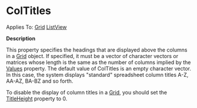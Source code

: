 




<h1 class="heading"><span class="name">ColTitles</span></h1>

Applies To: [Grid](../a-z/grid.md) [ListView](../a-z/listview.md)


**Description**


This property specifies the headings that are displayed above the columns in a [Grid](../a-z/grid.md) object. If specified, it must be a vector of character vectors or matrices whose length is the same as the number of columns implied by the [Values](../a-z/values.md) property. The default value of ColTitles is an empty character vector. In this case, the system displays "standard" spreadsheet column titles A-Z, AA-AZ, BA-BZ and so forth.


To disable the display of column titles in a [Grid](../a-z/grid.md), you should set the [TitleHeight](../a-z/titleheight.md) property to 0.



